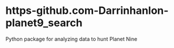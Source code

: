 # https-github.com-Darrinhanlon-planet9_search
Python package for analyzing data to hunt Planet Nine
